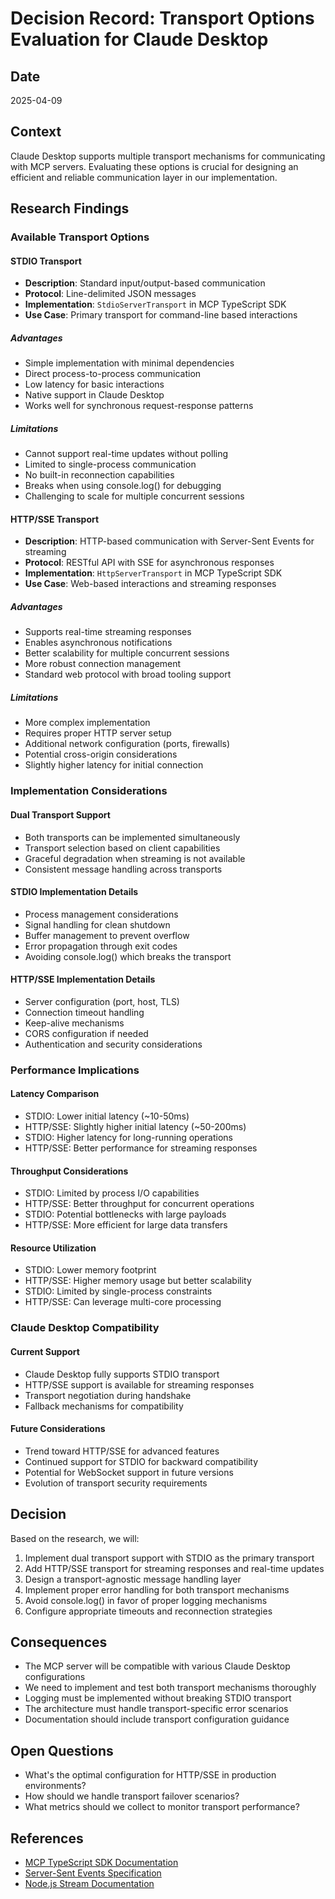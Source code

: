 # Decision Record: Transport Options Evaluation for Claude Desktop

## Date
2025-04-09

## Context
Claude Desktop supports multiple transport mechanisms for communicating with MCP servers. Evaluating these options is crucial for designing an efficient and reliable communication layer in our implementation.

## Research Findings

### Available Transport Options

#### STDIO Transport
- **Description**: Standard input/output-based communication
- **Protocol**: Line-delimited JSON messages
- **Implementation**: `StdioServerTransport` in MCP TypeScript SDK
- **Use Case**: Primary transport for command-line based interactions

##### Advantages
- Simple implementation with minimal dependencies
- Direct process-to-process communication
- Low latency for basic interactions
- Native support in Claude Desktop
- Works well for synchronous request-response patterns

##### Limitations
- Cannot support real-time updates without polling
- Limited to single-process communication
- No built-in reconnection capabilities
- Breaks when using console.log() for debugging
- Challenging to scale for multiple concurrent sessions

#### HTTP/SSE Transport
- **Description**: HTTP-based communication with Server-Sent Events for streaming
- **Protocol**: RESTful API with SSE for asynchronous responses
- **Implementation**: `HttpServerTransport` in MCP TypeScript SDK
- **Use Case**: Web-based interactions and streaming responses

##### Advantages
- Supports real-time streaming responses
- Enables asynchronous notifications
- Better scalability for multiple concurrent sessions
- More robust connection management
- Standard web protocol with broad tooling support

##### Limitations
- More complex implementation
- Requires proper HTTP server setup
- Additional network configuration (ports, firewalls)
- Potential cross-origin considerations
- Slightly higher latency for initial connection

### Implementation Considerations

#### Dual Transport Support
- Both transports can be implemented simultaneously
- Transport selection based on client capabilities
- Graceful degradation when streaming is not available
- Consistent message handling across transports

#### STDIO Implementation Details
- Process management considerations
- Signal handling for clean shutdown
- Buffer management to prevent overflow
- Error propagation through exit codes
- Avoiding console.log() which breaks the transport

#### HTTP/SSE Implementation Details
- Server configuration (port, host, TLS)
- Connection timeout handling
- Keep-alive mechanisms
- CORS configuration if needed
- Authentication and security considerations

### Performance Implications

#### Latency Comparison
- STDIO: Lower initial latency (~10-50ms)
- HTTP/SSE: Slightly higher initial latency (~50-200ms)
- STDIO: Higher latency for long-running operations
- HTTP/SSE: Better performance for streaming responses

#### Throughput Considerations
- STDIO: Limited by process I/O capabilities
- HTTP/SSE: Better throughput for concurrent operations
- STDIO: Potential bottlenecks with large payloads
- HTTP/SSE: More efficient for large data transfers

#### Resource Utilization
- STDIO: Lower memory footprint
- HTTP/SSE: Higher memory usage but better scalability
- STDIO: Limited by single-process constraints
- HTTP/SSE: Can leverage multi-core processing

### Claude Desktop Compatibility

#### Current Support
- Claude Desktop fully supports STDIO transport
- HTTP/SSE support is available for streaming responses
- Transport negotiation during handshake
- Fallback mechanisms for compatibility

#### Future Considerations
- Trend toward HTTP/SSE for advanced features
- Continued support for STDIO for backward compatibility
- Potential for WebSocket support in future versions
- Evolution of transport security requirements

## Decision
Based on the research, we will:

1. Implement dual transport support with STDIO as the primary transport
2. Add HTTP/SSE transport for streaming responses and real-time updates
3. Design a transport-agnostic message handling layer
4. Implement proper error handling for both transport mechanisms
5. Avoid console.log() in favor of proper logging mechanisms
6. Configure appropriate timeouts and reconnection strategies

## Consequences
- The MCP server will be compatible with various Claude Desktop configurations
- We need to implement and test both transport mechanisms thoroughly
- Logging must be implemented without breaking STDIO transport
- The architecture must handle transport-specific error scenarios
- Documentation should include transport configuration guidance

## Open Questions
- What's the optimal configuration for HTTP/SSE in production environments?
- How should we handle transport failover scenarios?
- What metrics should we collect to monitor transport performance?

## References
- [MCP TypeScript SDK Documentation](https://www.npmjs.com/package/@modelcontextprotocol/sdk)
- [Server-Sent Events Specification](https://developer.mozilla.org/en-US/docs/Web/API/Server-sent_events)
- [Node.js Stream Documentation](https://nodejs.org/api/stream.html)
